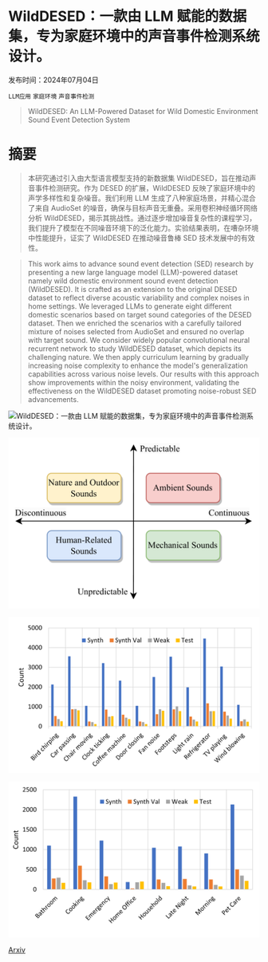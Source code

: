 # WildDESED：一款由 LLM 赋能的数据集，专为家庭环境中的声音事件检测系统设计。

发布时间：2024年07月04日

`LLM应用` `家庭环境` `声音事件检测`

> WildDESED: An LLM-Powered Dataset for Wild Domestic Environment Sound Event Detection System

# 摘要

> 本研究通过引入由大型语言模型支持的新数据集 WildDESED，旨在推动声音事件检测研究。作为 DESED 的扩展，WildDESED 反映了家庭环境中的声学多样性和复杂噪音。我们利用 LLM 生成了八种家庭场景，并精心混合了来自 AudioSet 的噪音，确保与目标声音无重叠。采用卷积神经循环网络分析 WildDESED，揭示其挑战性。通过逐步增加噪音复杂性的课程学习，我们提升了模型在不同噪音环境下的泛化能力。实验结果表明，在嘈杂环境中性能提升，证实了 WildDESED 在推动噪音鲁棒 SED 技术发展中的有效性。

> This work aims to advance sound event detection (SED) research by presenting a new large language model (LLM)-powered dataset namely wild domestic environment sound event detection (WildDESED). It is crafted as an extension to the original DESED dataset to reflect diverse acoustic variability and complex noises in home settings. We leveraged LLMs to generate eight different domestic scenarios based on target sound categories of the DESED dataset. Then we enriched the scenarios with a carefully tailored mixture of noises selected from AudioSet and ensured no overlap with target sound. We consider widely popular convolutional neural recurrent network to study WildDESED dataset, which depicts its challenging nature. We then apply curriculum learning by gradually increasing noise complexity to enhance the model's generalization capabilities across various noise levels. Our results with this approach show improvements within the noisy environment, validating the effectiveness on the WildDESED dataset promoting noise-robust SED advancements.

![WildDESED：一款由 LLM 赋能的数据集，专为家庭环境中的声音事件检测系统设计。](../../../paper_images/2407.03656/x1.png)

![WildDESED：一款由 LLM 赋能的数据集，专为家庭环境中的声音事件检测系统设计。](../../../paper_images/2407.03656/x2.png)

![WildDESED：一款由 LLM 赋能的数据集，专为家庭环境中的声音事件检测系统设计。](../../../paper_images/2407.03656/Different_Noise_Chart_1.png)

![WildDESED：一款由 LLM 赋能的数据集，专为家庭环境中的声音事件检测系统设计。](../../../paper_images/2407.03656/Scenrios_chart.png)

[Arxiv](https://arxiv.org/abs/2407.03656)